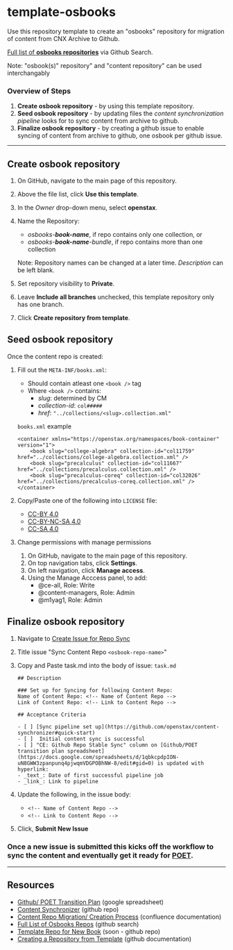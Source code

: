 # template-osbooks

Use this repository template to create an "osbooks" repository for migration of content from CNX Archive to Github.

[Full list of **osbooks repositories**](https://github.com/openstax?q=osbooks) via Github Search.

Note: "osbook(s)" repository" and "content repository" can be used interchangably

### Overview of Steps

1. **Create osbook repository** - by using this template repository.
2. **Seed osbook repository** - by updating files the _content synchronization pipeline_ looks for to sync content from archive to github.
3. **Finalize osbook repository** - by creating a github issue to enable syncing of content from archive to github, one osbook per github issue.

---

## Create osbook repository

1. On GitHub, navigate to the main page of this repository.
2. Above the file list, click **Use this template**.
3. In the _Owner_ drop-down menu, select **openstax**.
4. Name the Repository:

   - _osbooks-**book-name**_, if repo contains only one collection, or
   - _osbooks-**book-name**-bundle_, if repo contains more than one collection

   Note: Repository names can be changed at a later time. _Description_ can be left blank.

5. Set repository visibility to **Private**.

6. Leave **Include all branches** unchecked, this template repository only has one branch.

7. Click **Create repository from template**.

## Seed osbook repository

Once the content repo is created:

1. Fill out the `META-INF/books.xml`:

   - Should contain atleast one `<book />` tag
   - Where `<book />` contains:
     - _slug_: determined by CM
     - _collection-id_: `col#####`
     - _href_: `"../collections/<slug>.collection.xml"`

   `books.xml` example

   ```
   <container xmlns="https://openstax.org/namespaces/book-container" version="1">
       <book slug="college-algebra" collection-id="col11759" href="../collections/college-algebra.collection.xml" />
       <book slug="precalculus" collection-id="col11667" href="../collections/precalculus.collection.xml" />
       <book slug="precalculus-coreq" collection-id="col32026" href="../collections/precalculus-coreq.collection.xml" />
   </container>
   ```

2. Copy/Paste one of the following into `LICENSE` file:

   - [CC-BY 4.0](https://github.com/openstax/content-synchronizer/blob/main/licenses/by-4.0)
   - [CC-BY-NC-SA 4.0](https://github.com/openstax/content-synchronizer/blob/main/licenses/by-nc-sa-4.0)
   - [CC-SA 4.0](https://github.com/openstax/content-synchronizer/blob/main/licenses/by-sa-4.0)

3. Change permissions with manage permissions
   1. On GitHub, navigate to the main page of this repository.
   2. On top navigation tabs, click **Settings**.
   3. On left navigation, click **Manage access**.
   4. Using the Manage Acccess panel, to add:
      - @ce-all, Role: Write
      - @content-managers, Role: Admin
      - @m1yag1, Role: Admin

## Finalize osbook repository

1. Navigate to [Create Issue for Repo Sync](https://github.com/openstax/cnx/issues/new?assignees=&labels=&template=task.md)
2. Title issue "Sync Content Repo `<osbook-repo-name>`"
3. Copy and Paste task.md into the body of issue:
   `task.md`

   ```
   ## Description

   ### Set up for Syncing for following Content Repo:
   Name of Content Repo: <!-- Name of Content Repo -->
   Link of Content Repo: <!-- Link to Content Repo -->

   ## Acceptance Criteria

   - [ ] [Sync pipeline set up](https://github.com/openstax/content-synchronizer#quick-start)
   - [ ]  Initial content sync is successful
   - [ ] "CE: Github Repo Stable Sync" column on [Github/POET transition plan spreadsheet](https://docs.google.com/spreadsheets/d/1qbkcpdpION-uN8GWW3zpanpunq4pjwqmVDGPOBhNW-8/edit#gid=0) is updated with hyperlink:
   - _text_: Date of first successful pipeline job
   - _link_: Link to pipeline

   ```

4. Update the following, in the issue body:

   - `<!-- Name of Content Repo -->`
   - `<!-- Link to Content Repo -->`

5. Click, **Submit New Issue**

### Once a new issue is submitted this kicks off the workflow to sync the content and eventually get it ready for [POET](https://poet.openstax.org/).

---

## Resources

- [Github/ POET Transition Plan](https://docs.google.com/spreadsheets/d/1qbkcpdpION-uN8GWW3zpanpunq4pjwqmVDGPOBhNW-8/edit#gid=0) (google spreadsheet)
- [Content Synchronizer](https://github.com/openstax/content-synchronizer) (github repo)
- [Content Repo Migration/ Creation Process](https://openstax.atlassian.net/wiki/spaces/CE/pages/1655209985/Migrate+Seed+Books+with+Github+for+POET) (confluence documentation)
- [Full List of Osbooks Repos](https://github.com/openstax?q=osbooks) (github search)
- [Template Repo for New Book]() (soon - github repo)
- [Creating a Repository from Template](https://docs.github.com/en/github/creating-cloning-and-archiving-repositories/creating-a-repository-from-a-template) (github documentation)
